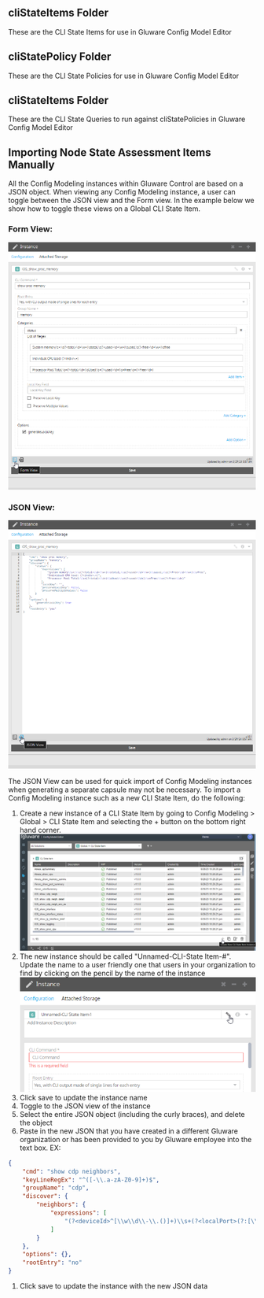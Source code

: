 ## cliStateItems Folder
These are the CLI State Items for use in Gluware Config Model Editor

## cliStatePolicy Folder
These are the CLI State Policies for use in Gluware Config Model Editor

## cliStateItems Folder
These are the CLI State Queries to run against cliStatePolicies in Gluware Config Model Editor

## Importing Node State Assessment Items Manually
All the Config Modeling instances within Gluware Control are based on a JSON object.  When viewing any Config Modeling instance, a user can toggle between the JSON view and the Form view.  In the example below we show how to toggle these views on a Global CLI State Item.
### Form View:
![](images/formView.png)
### JSON View:
![](images/jsonView.png)

The JSON View can be used for quick import of Config Modeling instances when generating a separate capsule may not be necessary.  To import a Config Modeling instance such as a new CLI State Item, do the following:
1. Create a new instance of a CLI State Item by going to Config Modeling > Global > CLI State Item and selecting the + button on the bottom right hand corner. 
![](images/addStateItem.png)
1. The new instance should be called "Unnamed-CLI-State Item-#".  Update the name to a user friendly one that users in your organization to find by clicking on the pencil by the name of the instance
![](images/nameStateItem.png)
1. Click save to update the instance name
1. Toggle to the JSON view of the instance
1. Select the entire JSON object (including the curly braces), and delete the object
1. Paste in the new JSON that you have created in a different Gluware organization or has been provided to you by Gluware employee into the text box. EX:
```json
{
    "cmd": "show cdp neighbors",
    "keyLineRegEx": "^([-\\.a-zA-Z0-9]+)$",
    "groupName": "cdp",
    "discover": {
        "neighbors": {
            "expressions": [
                "(?<deviceId>^[\\w\\d\\-\\.()]+)\\s+(?<localPort>(?:[\\w]+\\s?[\\d\\/\\-\\.]+))\\s+(?<holdtime>\\d+)\\s+(?<capability>[RSDTHCBIMPr\\s]+\\b)\\s+(?<platform>(?:\\b[\\S+]+))\\s+(?<remotePort>(?:[\\w]+\\s?[\\d\\/\\-\\.]+)$)"
            ]
        }
    },
    "options": {},
    "rootEntry": "no"
}
```
1. Click save to update the instance with the new JSON data